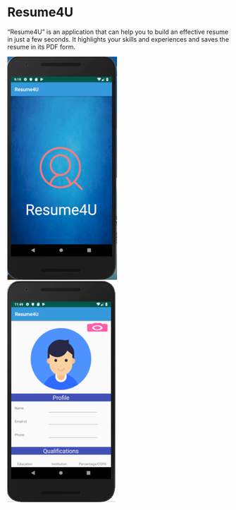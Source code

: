 # Resume4U
“Resume4U” is an application that can help you to build an effective resume in just a few seconds. It highlights your skills and experiences and saves the resume in its PDF form.


![picture](img1.png)   
![picture](img2.png)
